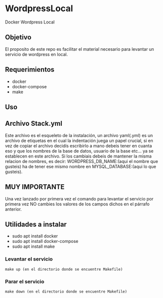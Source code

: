 # WordpressLocal
Docker Wordpress Local

## Objetivo
El proposito de este repo es facilitar el material necesario para levantar un servicio de wordpress en local.

## Requerimientos
- docker
- docker-compose
- make

## Uso

## Archivo Stack.yml
Este archivo es el esqueleto de la instalación, un archivo yaml(.yml) es un archivo de etiquetas en el cual la indentación juega un papel crucial, si en vez de copiar el archivo decidís escribirlo a mano debeis tener en cuanta eso y que los nombres de la base de datos, usuario de la base etc... ya se establecen en este archivo. Si los cambiais debeis de mantener la misma relacion de nombres, es decir: WORDPRESS_DB_NAME:(aqui el nombre que gusteis) ha de tener ese mismo nombre en MYSQL_DATABASE:(aqui lo que gusteis).

## MUY IMPORTANTE 
Una vez lanzado por primera vez el comando para levantar el servicio por primera vez NO cambies los valores de los campos dichos en el párrafo anterior.

## Utilidades a instalar
- sudo apt install docker
- sudo apt install docker-compose
- sudo apt install make

### Levantar el servicio

```shell
make up (en el directorio donde se encuentre Makefile)
```

### Parar el servicio

```shell
make down (en el directorio donde se encuentre Makefile)
```


